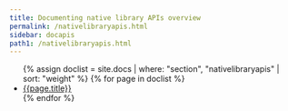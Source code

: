 ```yaml
---
title: Documenting native library APIs overview
permalink: /nativelibraryapis.html
sidebar: docapis
path1: /nativelibraryapis.html
---
```


<ul class="onPageMinitoc">
{% assign doclist = site.docs | where: "section", "nativelibraryapis" | sort: "weight" %}
{% for page in doclist %}
<li><a href="{{page.permalink | remove: "/" }}">{{page.title}}</a></li>
{% endfor %}
</ul>
